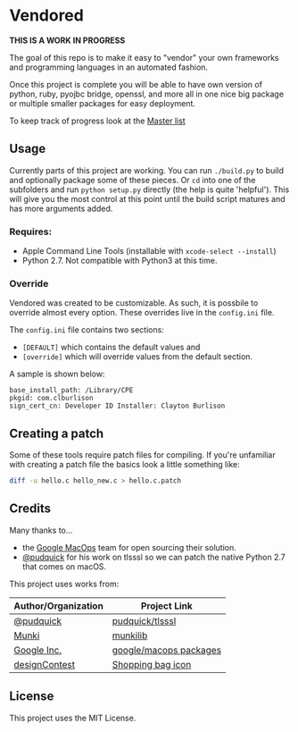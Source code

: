 Vendored
===

**THIS IS A WORK IN PROGRESS**

The goal of this repo is to make it easy to "vendor" your own frameworks and programming languages in an automated fashion.

Once this project is complete you will be able to have own version of python, ruby, pyojbc bridge, openssl, and more all in one nice big package or multiple smaller packages for easy deployment.

To keep track of progress look at the [Master list](https://github.com/clburlison/vendored/issues/1)

## Usage

Currently parts of this project are working. You can run `./build.py` to build and optionally package some of these pieces. Or `cd` into one of the subfolders and run `python setup.py` directly (the help is quite 'helpful'). This will give you the most control at this point until the build script matures and has more arguments added.

### Requires:
* Apple Command Line Tools (installable with `xcode-select --install`)
* Python 2.7. Not compatible with Python3 at this time.

### Override
Vendored was created to be customizable. As such, it is possbile to override almost every option. These overrides live in the `config.ini` file.

The `config.ini` file contains two sections:
* `[DEFAULT]` which contains the default values and
* `[override]` which will override values from the default section.

A sample is shown below:

    base_install_path: /Library/CPE
    pkgid: com.clburlison
    sign_cert_cn: Developer ID Installer: Clayton Burlison

## Creating a patch
Some of these tools require patch files for compiling. If you're unfamiliar with creating a patch file the basics look a little something like:

```bash
diff -u hello.c hello_new.c > hello.c.patch
```

## Credits
Many thanks to...
* the [Google MacOps](https://github.com/google/macops/) team for open sourcing their solution.
* [@pudquick](https://github.com/pudquick) for his work on tlsssl so we can patch the native Python 2.7 that comes on macOS.

This project uses works from:

| Author/Organization  |  Project Link |
|----------------------|---------------|
[@pudquick](https://github.com/pudquick) | [pudquick/tlsssl](https://github.com/pudquick/tlsssl)
[Munki](https://github.com/munki) | [munkilib](https://github.com/munki/munki/blob/master/code/client/munkilib/)
[Google Inc.](https://github.com/google/macops) | [google/macops packages](https://github.com/google/macops/tree/master/packages)
[designContest](http://www.designcontest.com) | [Shopping bag icon](http://www.iconarchive.com/show/ecommerce-business-icons-by-designcontest/shopping-bag-icon.html)

## License

This project uses the MIT License.
